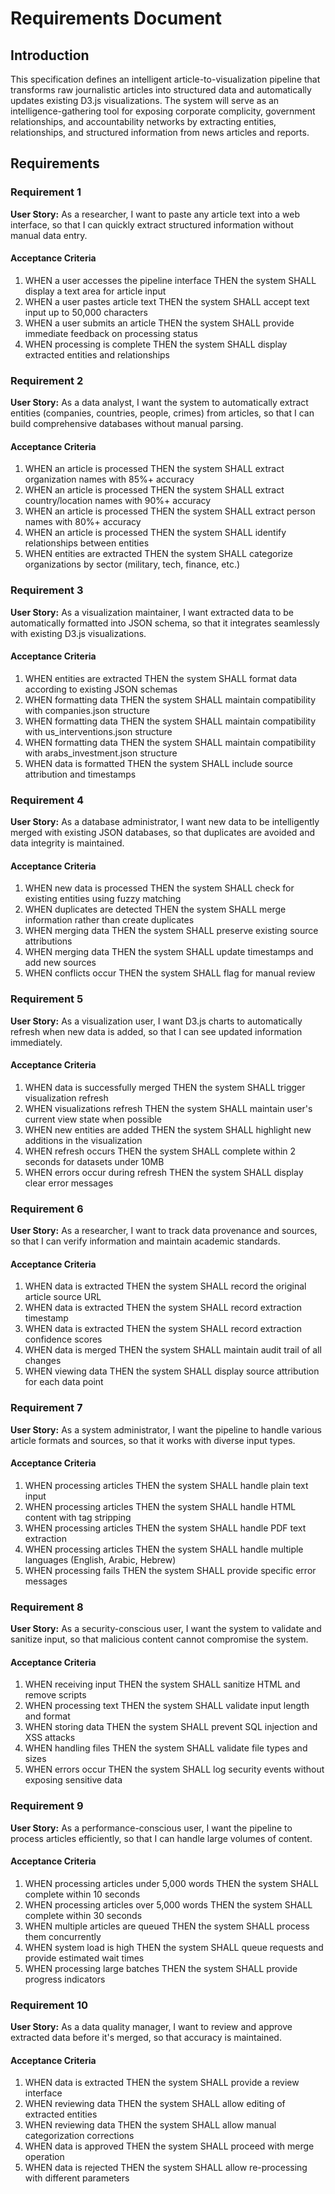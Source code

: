 # Requirements Document

## Introduction

This specification defines an intelligent article-to-visualization pipeline that transforms raw journalistic articles into structured data and automatically updates existing D3.js visualizations. The system will serve as an intelligence-gathering tool for exposing corporate complicity, government relationships, and accountability networks by extracting entities, relationships, and structured information from news articles and reports.

## Requirements

### Requirement 1

**User Story:** As a researcher, I want to paste any article text into a web interface, so that I can quickly extract structured information without manual data entry.

#### Acceptance Criteria

1. WHEN a user accesses the pipeline interface THEN the system SHALL display a text area for article input
2. WHEN a user pastes article text THEN the system SHALL accept text input up to 50,000 characters
3. WHEN a user submits an article THEN the system SHALL provide immediate feedback on processing status
4. WHEN processing is complete THEN the system SHALL display extracted entities and relationships

### Requirement 2

**User Story:** As a data analyst, I want the system to automatically extract entities (companies, countries, people, crimes) from articles, so that I can build comprehensive databases without manual parsing.

#### Acceptance Criteria

1. WHEN an article is processed THEN the system SHALL extract organization names with 85%+ accuracy
2. WHEN an article is processed THEN the system SHALL extract country/location names with 90%+ accuracy
3. WHEN an article is processed THEN the system SHALL extract person names with 80%+ accuracy
4. WHEN an article is processed THEN the system SHALL identify relationships between entities
5. WHEN entities are extracted THEN the system SHALL categorize organizations by sector (military, tech, finance, etc.)

### Requirement 3

**User Story:** As a visualization maintainer, I want extracted data to be automatically formatted into JSON schema, so that it integrates seamlessly with existing D3.js visualizations.

#### Acceptance Criteria

1. WHEN entities are extracted THEN the system SHALL format data according to existing JSON schemas
2. WHEN formatting data THEN the system SHALL maintain compatibility with companies.json structure
3. WHEN formatting data THEN the system SHALL maintain compatibility with us_interventions.json structure
4. WHEN formatting data THEN the system SHALL maintain compatibility with arabs_investment.json structure
5. WHEN data is formatted THEN the system SHALL include source attribution and timestamps

### Requirement 4

**User Story:** As a database administrator, I want new data to be intelligently merged with existing JSON databases, so that duplicates are avoided and data integrity is maintained.

#### Acceptance Criteria

1. WHEN new data is processed THEN the system SHALL check for existing entities using fuzzy matching
2. WHEN duplicates are detected THEN the system SHALL merge information rather than create duplicates
3. WHEN merging data THEN the system SHALL preserve existing source attributions
4. WHEN merging data THEN the system SHALL update timestamps and add new sources
5. WHEN conflicts occur THEN the system SHALL flag for manual review

### Requirement 5

**User Story:** As a visualization user, I want D3.js charts to automatically refresh when new data is added, so that I can see updated information immediately.

#### Acceptance Criteria

1. WHEN data is successfully merged THEN the system SHALL trigger visualization refresh
2. WHEN visualizations refresh THEN the system SHALL maintain user's current view state when possible
3. WHEN new entities are added THEN the system SHALL highlight new additions in the visualization
4. WHEN refresh occurs THEN the system SHALL complete within 2 seconds for datasets under 10MB
5. WHEN errors occur during refresh THEN the system SHALL display clear error messages

### Requirement 6

**User Story:** As a researcher, I want to track data provenance and sources, so that I can verify information and maintain academic standards.

#### Acceptance Criteria

1. WHEN data is extracted THEN the system SHALL record the original article source URL
2. WHEN data is extracted THEN the system SHALL record extraction timestamp
3. WHEN data is extracted THEN the system SHALL record extraction confidence scores
4. WHEN data is merged THEN the system SHALL maintain audit trail of all changes
5. WHEN viewing data THEN the system SHALL display source attribution for each data point

### Requirement 7

**User Story:** As a system administrator, I want the pipeline to handle various article formats and sources, so that it works with diverse input types.

#### Acceptance Criteria

1. WHEN processing articles THEN the system SHALL handle plain text input
2. WHEN processing articles THEN the system SHALL handle HTML content with tag stripping
3. WHEN processing articles THEN the system SHALL handle PDF text extraction
4. WHEN processing articles THEN the system SHALL handle multiple languages (English, Arabic, Hebrew)
5. WHEN processing fails THEN the system SHALL provide specific error messages

### Requirement 8

**User Story:** As a security-conscious user, I want the system to validate and sanitize input, so that malicious content cannot compromise the system.

#### Acceptance Criteria

1. WHEN receiving input THEN the system SHALL sanitize HTML and remove scripts
2. WHEN processing text THEN the system SHALL validate input length and format
3. WHEN storing data THEN the system SHALL prevent SQL injection and XSS attacks
4. WHEN handling files THEN the system SHALL validate file types and sizes
5. WHEN errors occur THEN the system SHALL log security events without exposing sensitive data

### Requirement 9

**User Story:** As a performance-conscious user, I want the pipeline to process articles efficiently, so that I can handle large volumes of content.

#### Acceptance Criteria

1. WHEN processing articles under 5,000 words THEN the system SHALL complete within 10 seconds
2. WHEN processing articles over 5,000 words THEN the system SHALL complete within 30 seconds
3. WHEN multiple articles are queued THEN the system SHALL process them concurrently
4. WHEN system load is high THEN the system SHALL queue requests and provide estimated wait times
5. WHEN processing large batches THEN the system SHALL provide progress indicators

### Requirement 10

**User Story:** As a data quality manager, I want to review and approve extracted data before it's merged, so that accuracy is maintained.

#### Acceptance Criteria

1. WHEN data is extracted THEN the system SHALL provide a review interface
2. WHEN reviewing data THEN the system SHALL allow editing of extracted entities
3. WHEN reviewing data THEN the system SHALL allow manual categorization corrections
4. WHEN data is approved THEN the system SHALL proceed with merge operation
5. WHEN data is rejected THEN the system SHALL allow re-processing with different parameters
